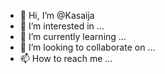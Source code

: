 - 👋 Hi, I’m @Kasaija
- 👀 I’m interested in ...
- 🌱 I’m currently learning ...
- 💞️ I’m looking to collaborate on ...
- 📫 How to reach me ...

<!---
Kasaija/Kasaija is a ✨ special ✨ repository because its `README.md` (this file) appears on your GitHub profile.
You can click the Preview link to take a look at your changes.
--->
